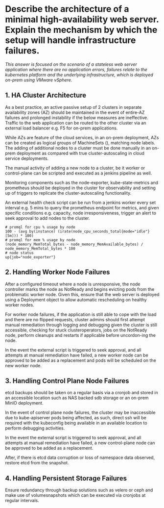 # Describe the architecture of a minimal high-availability web server. Explain the mechanism by which the setup will handle infrastructure failures.

_This answer is focused on the scenario of a stateless web server application where there are no application errors, failures relate to the kubernetes platform and the underlying infrastructure, which is deployed on-prem using VMware vSphere._

## 1. HA Cluster Architecture
As a best practice, an active passive setup of 2 clusters in separate availability zones (AZ) should be maintained in the event of entire-AZ failures and prolonged instability if the below measures are ineffective. Traffic to the web application can be routed to the other cluster via an external load balancer e.g. F5 for on-prem applications. 

While AZs are feature of the cloud services, in an on-prem deployment, AZs can be created as logical groups of MachineSets (), matching node labels. The adding of additional nodes to a cluster must be done manually in an on-prem deployment as compared with true cluster-autoscaling in cloud service deployments.

The manual activity of adding a new node to a cluster, be it worker or control-plane can be scripted and executed as a jenkins pipeline as well. 

Monitoring components such as the node-exporter, kube-state-metrics and prometheus should be deployed in the cluster for observability and setting up of triggers to replicate the cluster-autoscaling functionality.

An external health check script can be run from a jenkins worker every set interval e.g. 5 mins to query the prometheus endpoint for metrics, and given specific conditions e.g. capacity, node irresponsiveness, trigger an alert to seek approval to add nodes to the cluster. 
```
# promql for cpu % usage by node
100 - (avg by(instance) (irate(node_cpu_seconds_total{mode="idle"}[5m])) * 100)
# promql for mem % usage by node
(node_memory_MemTotal_bytes - node_memory_MemAvailable_bytes) / node_memory_MemTotal_bytes * 100
# node status
up{job="node_exporter"}
```

## 2. Handling Worker Node Failures
After a configured timeout where a node is unresponsive, the node controller marks the node as NotReady and begins evicting pods from the problematic worker node. Given this, ensure that the web server is deployed using a Deployment object to allow automatic rescheduling on healthy worker nodes.

For worker node failures, if the application is still able to cope with the load and there are no flipped requests, cluster admins should first attempt manual remediation through logging and debugging given the cluster is still accessible, checking for stuck clusteroperators, jobs on the NotReady node, perform cleanups and restarts if applicable before uncordon-ing the node.

In the event the external script is triggered to seek approval, and all attempts at manual remediation have failed, a new worker node can be approved to be added as a replacement and pods will be scheduled on the new worker node.

## 3. Handling Control Plane Node Failures
etcd backups should be taken on a regular basis via a cronjob and stored in an accessible location such as NAS backed sdb storage or an on-prem MinIO deployment. 

In the event of control plane node failures, the cluster may be inaccessible due to kube-apiserver pods being affected, as such, direct ssh will be required with the kubeconfig being available in an available location to perform debugging activities.

In the event the external script is triggered to seek approval, and all attempts at manual remediation have failed, a new control-plane node can be approved to be added as a replacement. 

After, if there is etcd data corruption or loss of namespace data observed, restore etcd from the snapshot. 

## 4. Handling Persistent Storage Failures
Ensure redundancy through backup solutions such as velero or ceph and make use of volumesnapshots which can be executed via cronjobs at regular intervals. 
